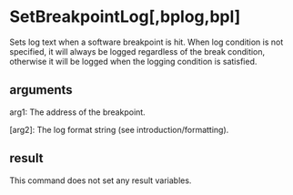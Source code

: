 # SetBreakpointLog[,bplog,bpl]

Sets log text when a software breakpoint is hit. When log condition is not specified, it will always be logged regardless of the break condition, otherwise it will be logged when the logging condition is satisfied.

## arguments

arg1: The address of the breakpoint.

\[arg2\]: The log format string (see introduction/formatting).

## result

This command does not set any result variables.
